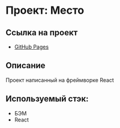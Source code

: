 # Проект: Место
## Ссылка на проект

* [GitHub Pages](https://ivanwolodin.github.io/mesto-react/)
## Описание

Проект написанный на фреймворке React

## Используемый стэк:
* БЭМ
* React